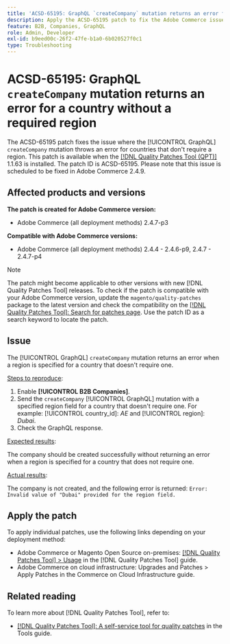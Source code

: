 ```yaml
---
title: 'ACSD-65195: GraphQL `createCompany` mutation returns an error for a country without a required region'
description: Apply the ACSD-65195 patch to fix the Adobe Commerce issue where the GraphQL `createCompany` mutation throws an error for countries that don't require a region.
feature: B2B, Companies, GraphQL
role: Admin, Developer
exl-id: b9eed00c-26f2-47fe-b1a0-6b020527f0c1
type: Troubleshooting
---
```

# ACSD-65195: GraphQL `createCompany` mutation returns an error for a country without a required region

The ACSD-65195 patch fixes the issue where the [!UICONTROL GraphQL] `createCompany` mutation throws an error for countries that don't require a region. This patch is available when the [[!DNL Quality Patches Tool (QPT)]](/help/tools/quality-patches-tool/quality-patches-tool-to-self-serve-quality-patches.md) 1.1.63 is installed. The patch ID is ACSD-65195. Please note that this issue is scheduled to be fixed in Adobe Commerce 2.4.9.

## Affected products and versions

**The patch is created for Adobe Commerce version:**

* Adobe Commerce (all deployment methods) 2.4.7-p3

**Compatible with Adobe Commerce versions:**

* Adobe Commerce (all deployment methods) 2.4.4 - 2.4.6-p9, 2.4.7 - 2.4.7-p4

>[!NOTE]
>
>The patch might become applicable to other versions with new [!DNL Quality Patches Tool] releases. To check if the patch is compatible with your Adobe Commerce version, update the `magento/quality-patches` package to the latest version and check the compatibility on the [[!DNL Quality Patches Tool]: Search for patches page](https://experienceleague.adobe.com/tools/commerce-quality-patches/index.html). Use the patch ID as a search keyword to locate the patch.

## Issue

The [!UICONTROL GraphQL] `createCompany` mutation returns an error when a region is specified for a country that doesn't require one.

<u>Steps to reproduce</u>:

1. Enable **[!UICONTROL B2B Companies]**.
1. Send the `createCompany` [!UICONTROL GraphQL] mutation with a specified region field for a country that doesn't require one. For example: [!UICONTROL country_id]: *AE* and [!UICONTROL region]: *Dubai*.
1. Check the GraphQL response.

<u>Expected results</u>:

The company should be created successfully without returning an error when a region is specified for a country that does not require one.

<u>Actual results</u>:

The company is not created, and the following error is returned:
`Error: Invalid value of "Dubai" provided for the region field.`

## Apply the patch

To apply individual patches, use the following links depending on your deployment method:

* Adobe Commerce or Magento Open Source on-premises: [[!DNL Quality Patches Tool] > Usage](/help/tools/quality-patches-tool/usage.md) in the [!DNL Quality Patches Tool] guide.
* Adobe Commerce on cloud infrastructure: Upgrades and Patches > Apply Patches in the Commerce on Cloud Infrastructure guide.

## Related reading

To learn more about [!DNL Quality Patches Tool], refer to:

* [[!DNL Quality Patches Tool]: A self-service tool for quality patches](/help/tools/quality-patches-tool/quality-patches-tool-to-self-serve-quality-patches.md) in the Tools guide.
